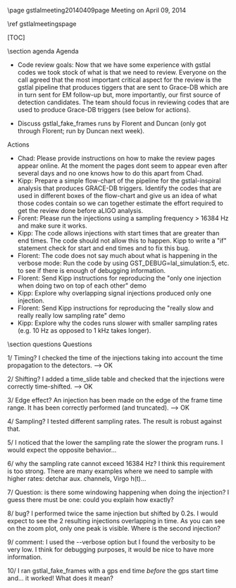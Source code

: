 \page gstlalmeeting20140409page Meeting on April 09, 2014

\ref gstlalmeetingspage

[TOC]

\section agenda Agenda

- Code review goals: Now that we have some experience with gstlal codes we took stock of what is that we need to review. Everyone on the call agreed that the most important critical aspect for the review is the gstlal pipeline that produces tiggers that are sent to Grace-DB which are in turn sent for EM follow-up but, more importantly, our first source of detection candidates. The team should focus in reviewing codes that are used to produce Grace-DB triggers (see below for actions).

- Discuss gstlal_fake_frames runs by Florent and Duncan (only got through Florent; run by Duncan next week).


Actions
 - Chad: Please provide instructions on how to make the review pages appear online. At the moment the pages dont seem to appear even after several days and no one knows how to do this apart from Chad.
 - Kipp: Prepare a simple flow-chart of the pipeline for the gstlal-inspiral analysis that produces GRACE-DB triggers. Identify the codes that are used in different boxes of the flow-chart and give us an idea of what those codes contain so we can together estimate the effort required to get the review done before aLIGO analysis.
 - Forent: Please run the injections using a sampling frequency > 16384 Hz and make sure it works.
 - Kipp: The code allows injections with start times that are greater than end times. The code should not allow this to happen. Kipp to write a "if" statement check for start and end times and to fix this bug.
 - Florent: The code does not say much about what is happening in the verbose mode: Run the code by using GST_DEBUG=lal_simulation:5, etc. to see if there is enough of debugging information.
 - Florent:  Send Kipp instructions for reproducing the "only one injection when doing two on top of each other" demo
 - Kipp: Explore why overlapping signal injections produced only one injection. 
 - Florent:  Send Kipp instructions for reproducing the "really slow and really really low sampling rate" demo
 - Kipp: Explore why the codes runs slower with smaller sampling rates (e.g. 10 Hz as opposed to 1 kHz takes longer).
 
\section questions Questions

1/ Timing? I checked the time of the injections taking into account the time propagation to the detectors. --> OK

2/ Shifting? I added a time_slide table and checked that the injections were correctly time-shifted. --> OK

3/ Edge effect? An injection has been made on the edge of the frame time range. It has been correctly performed (and truncated). --> OK

4/ Sampling? I tested different sampling rates. The result is robust against that.

5/ I noticed that the lower the sampling rate the slower the program runs. I would expect the opposite behavior...

6/ why the sampling rate cannot exceed 16384 Hz? I think this requirement is too strong. There are many examples where we need to sample with higher rates: detchar aux. channels, Virgo h(t)...

7/ Question: is there some windowing happening when doing the injection? I guess there must be one: could you explain how exactly?

8/ bug? I performed twice the same injection but shifted by 0.2s. I would expect to see the 2 resulting injections overlapping in time. As you can see on the zoom plot, only one peak is visible. Where is the second injection?

9/ comment: I used the --verbose option but I found the verbosity to be very low. I think for debugging purposes, it would be nice to have more information.

10/ I ran gstlal_fake_frames with a gps end time *before* the gps start time and... it worked! What does it mean?
